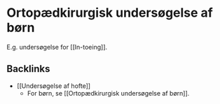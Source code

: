 # Ortopædkirurgisk undersøgelse af børn
E.g. undersøgelse for [[In-toeing]].
 

## Backlinks
* [[Undersøgelse af hofte]]
	* For børn, se [[Ortopædkirurgisk undersøgelse af børn]].

<!-- #anki/tag/med/Orto #anki/deck/Medicine -->

<!-- {BearID:6A94E247-5726-4464-891C-E12B6E0A547B-731-0000153F1249895F} -->
